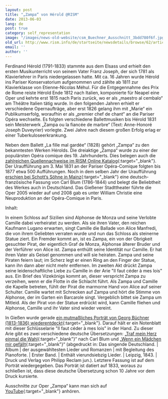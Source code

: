 ```yaml
---
layout: post
title: "„Zampa“ von Hérold @RISM"
date: 2013-06-03
lang: de
post: true
category: self_representation
image: "/images/news-old-website/csm_Buechner_Ausschnitt_3bdd780f6f.jpg"
old_url: http://www.rism.info/de/startseite/newsdetails/browse/62/article/64/zampa-by-herold-rism.html
email: ''
author: ''
---
```



Ferdinand Hérold (1791-1833) stammte aus dem Elsass und erhielt den ersten Musikunterricht von seinem Vater Franz Joseph, der sich 1781 als Klavierlehrer in Paris niedergelassen hatte. Mit ca. 16 Jahren wurde Hérold ins Pariser Konservatorium aufgenommen und zählte ab 1811 zur Klavierklasse von Etienne-Nicolas Méhul. Für die Entgegennahme des Prix de Rome reiste Hérold Ende 1812 nach Italien, komponierte für Neapel eine Oper und kehrte erst 1815 nach Paris zurück, wo er als „maestro al cembalo“ am Théâtre Italien tätig wurde. In den folgenden Jahren erhielt er verschiedene Opernaufträge, aber erst 1826 gelang ihm mit „Marie“ ein Publikumserfolg, woraufhin er als „premier chef de chant“ an die Pariser Opéra wechselte. Es folgten verschiedene Ballettmusiken bis Hérold 1831 sein Meisterwerk „Zampa ou la fiancée de marbre“ (Text: Anne-Honoré Joseph Duveyrier) vorlegte. Zwei Jahre nach diesem großen Erfolg erlag er einer Tuberkuloseerkrankung.

Neben dem Ballett „La fille mal gardée“ (1828) gehört „Zampa“ zu den bekanntesten Werken Hérolds. Die dreiaktige „Zampa“ wurde zu einer der populärsten Opéra comique des 19. Jahrhunderts. Dies belegen auch die [zahlreichen Quellennachweise im RISM Online Katalog](https://opac.rism.info/search?View=rism&author=herold&title=zampa){:target="_blank"}. Der Uraufführung am 3. Mai 1831 an der Pariser Opéra-Comique folgten bis 1877 etwa 500 Aufführungen. Noch in dem selben Jahr der Uraufführung [erschien bei Schott‘s Söhne in Mainz](http://imslp.org/wiki/Zampa_%28H%C3%A9rold,_Ferdinand%29#Vocal_Scores){:target="_blank"} eine deutsch-französische Fassung von Carl Blum (1786-1844) und belegt die Beliebtheit des Werkes auch in Deutschland. Das Gießener Stadttheater führte die Oper 2005 wieder auf und 2008 gab es unter William Christie eine Neuproduktion an der Opéra-Comique in Paris.

Inhalt:

In einem Schloss auf Sizilien sind Alphonse de Monza und seine Verlobte Camille dabei verheiratet zu werden. Als sie ihren Vater, den reichen Kaufmann Lugano erwarten, singt Camille die Ballade von Alice Manfredi, die von ihrem Geliebten verraten wurde und nun das Schloss als steinerne Statue ziert. Ein Fremder kommt an, ist es Zampa, ein von der Obrigkeit gesuchter Pirat, der eigentlich Graf de Monza, Alphonse älterer Bruder und der Verführer von Alice ist. Zampa enthüllt seine Identität nur Camille. Er hat ihren Vater als Geisel genommen und will sie heiraten. Zampa und seine Piraten feiern laut; im Scherz legt er einen Ring an den Finger der Statue, kann ihn dann aber nicht mehr entfernen. Im zweiten Akt drückt Zampa seine leidenschaftliche Liebe zu Camille in der Arie "Il faut céder à mes lois" aus. Ein Brief des Vizekönigs kommt an, dieser verspricht Zampa zu verzeihen, wenn er die Flotte in die Schlacht führt. Als Zampa und Camille die Kapelle betreten, fühlt der Pirat die marmorne Hand von Alice auf seiner Schulter. Camille wartet mit Schrecken auf Zampa und hört die Stimme von Alphonse, der im Garten ein Barcarole singt. Vergeblich bittet sie Zampa um Mitleid. Als der Pirat von der Statue erdrückt wird, kann Camille fliehen und Alphonse, Camille und ihr Vater sind wieder vereint.

In Gießen wurde gerade [ein mutmaßliches Porträt von Georg Büchner (1813-1836) wiederentdeckt](http://www.sueddeutsche.de/kultur/mutmassliches-georg-buechner-bildnis-errol-flynn-fuer-germanisten-1.1682488){:target="_blank"}. Darauf hält er ein Notenblatt mit dieser Schlüsselarie "Il faut céder à mes lois" in der Hand. Zu dieser Arie gibt es zwei verschiedene deutsche Übersetzungen: „[Traf mein Herz einmal die Wahl](http://opac.rism.info/index.php?id=6&no_cache=1&tx_bsbsearch_pi1%5Bsmode%5D=advanced&tx_bsbsearch_pi1%5Bfield%5D%5B0%5D=stitle&tx_bsbsearch_pi1%5Bfield%5D%5B1%5D=sauthor&tx_bsbsearch_pi1%5Bfield%5D%5B2%5D=stitle&tx_bsbsearch_pi1%5Bquery%5D%5B0%5D=Traf%20mein%20Herz%20einmal%20die%20Wahl%3B%20%5BIl%20faut%20c%C3%A9der%20%C3%A0%20me%20loix%5D&tx_bsbsearch_pi1%5Bsubmit_button%5D=Suche){:target="_blank"}“ nach Carl Blum und „[Wenn ein Mädchen mir gefällt](http://opac.rism.info/search?documentid=403007627){:target="_blank"}“ (abgedruckt in: Das singende Deutschland. | Album | der ausgewähltesten Lieder und Romanzen | mit Begleitung des Pianoforte. | Erster Band. | Enthält vierundsiebzig Lieder. | Leipzig, 1843. | Druck und Verlag von Philipp Reclam jun.). Letztere Fassung ist auf dem Porträt wiedergegeben. Das Porträt ist datiert auf 1833, woraus zu schließen ist, dass diese deutsche Übersetzung schon 10 Jahre vor dem Druck kursierte.



Ausschnitte zur Oper „Zampa“ kann man sich auf [YouTube](http://www.youtube.com/results?search_query=herold+zampa&oq=herold+zampa&gs_l=youtube.3...0.0.0.6194.0.0.0.0.0.0.0.0..0.0...0.0...1ac..11.youtube){:target="_blank"} anhören.